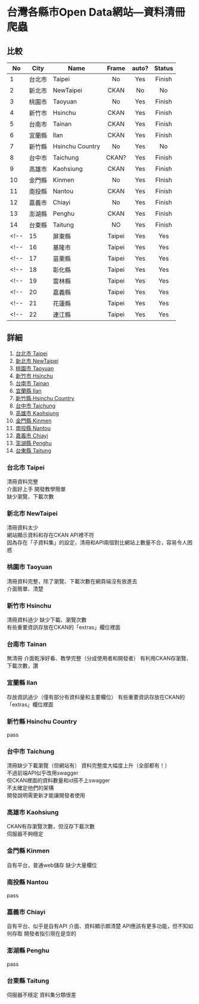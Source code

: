 # 台灣各縣市Open Data網站—資料清冊爬蟲

## 比較
| No | City   | Name            | Frame    | auto?    | Status |
|----|--------|-----------------|:--------:|:--------:|:------:|
| 1  | 台北市  | Taipei          | No       | Yes      | Finish |
| 2  | 新北市  | NewTaipei       | CKAN     | No       | No     |
| 3  | 桃園市  | Taoyuan         | No       | Yes      | Finish |
| 4  | 新竹市  | Hsinchu         | CKAN     | Yes      | Finish |
| 5  | 台南市  | Tainan          | CKAN     | Yes      | Finish |
| 6  | 宜蘭縣  | Ilan            | CKAN     | Yes      | Finish |
| 7  | 新竹縣  | Hsinchu Country | No       | Yes      | No     |
| 8  | 台中市  | Taichung        | CKAN?    | Yes      | Finish |
| 9  | 高雄市  | Kaohsiung       | CKAN     | Yes      | Finish |
| 10 | 金門縣  | Kinmen          | No       | Yes      | FInish |
| 11 | 南投縣  | Nantou          | CKAN     | Yes      | Finish |
| 12 | 嘉義市  | Chiayi          | No       | Yes      | Finish |
| 13 | 澎湖縣  | Penghu          | CKAN     | Yes      | Finish |
| 14 | 台東縣  | Taitung         | NO       | Yes      | Finish |
<!-- | 15 | 屏東縣  | Taipei          | Yes      | Yes      | -->
<!-- | 16 | 基隆市  | Taipei          | Yes      | Yes      | -->
<!-- | 17 | 苗栗縣  | Taipei          | Yes      | Yes      | -->
<!-- | 18 | 彰化縣  | Taipei          | Yes      | Yes      | -->
<!-- | 19 | 雲林縣  | Taipei          | Yes      | Yes      | -->
<!-- | 20 | 嘉義縣  | Taipei          | Yes      | Yes      | -->
<!-- | 21 | 花蓮縣  | Taipei          | Yes      | Yes      | -->
<!-- | 22 | 連江縣  | Taipei          | Yes      | Yes      | -->

## 詳細
1.  [台北市 Taipei](#台北市-taipei)
2.  [新北市 NewTaipei](#新北市-newtaipei)
3.  [桃園市 Taoyuan](#桃園市-taoyuan)
4.  [新竹市 Hsinchu](#新竹市-hsinchu)
5.  [台南市 Tainan](#台南市-tainan)
6.  [宜蘭縣 Ilan](#宜蘭縣-ilan)
7.  [新竹縣 Hsinchu Country](#新竹縣-hsinchu-country)
8.  [台中市 Taichung](#台中市-taichung)
9.  [高雄市 Kaohsiung](#高雄市-kaohsiung)
10. [金門縣 Kinmen](#金門縣-kinmen)
11. [南投縣 Nantou](#南投縣-nantou)
12. [嘉義市 Chiayi](#嘉義市-chiayi)
13. [澎湖縣 Penghu](#澎湖縣-penghu)
14. [台東縣 Taitung](#台東縣-taitung)
<!-- 15. [屏東縣 Taipei](#屏東縣-taipei) -->
<!-- 16. [基隆市 Taipei](#基隆市-taipei) -->
<!-- 17. [苗栗縣 Taipei](#苗栗縣-taipei) -->
<!-- 18. [彰化縣 Taipei](#彰化縣-taipei) -->
<!-- 19. [雲林縣 Taipei](#雲林縣-taipei) -->
<!-- 20. [嘉義縣 Taipei](#嘉義縣-taipei) -->
<!-- 21. [花蓮縣 Taipei](#花蓮縣-taipei) -->
<!-- 22. [連江縣 Taipei](#連江縣-taipei) -->

### 台北市 Taipei
清冊資料完整  
介面好上手 開發教學簡單  
缺少瀏覽、下載次數  

### 新北市 NewTaipei
清冊資料太少  
網站顯示資料和存在CKAN API裡不符  
因為存在「子資料集」的設定，清冊和API兩個對比網站上數量不合，容易令人困惑  

### 桃園市 Taoyuan
清冊資料完整，除了瀏覽、下載次數在網頁端沒有放進去  
介面簡單、清楚

### 新竹市 Hsinchu
清冊資料過少
缺少下載、瀏覽次數  
有些重要資訊存放在CKAN的「extras」欄位裡面

### 台南市 Tainan
無清冊
介面乾淨好看、教學完整（分成使用者和開發者）
有利用CKAN存瀏覽、下載次數，讚

### 宜蘭縣 Ilan
存放資訊過少（僅有部分有資料量和主要欄位）
有些重要資訊存放在CKAN的「extras」欄位裡面

### 新竹縣 Hsinchu Country
pass

### 台中市 Taichung
清冊缺少下載瀏覽（但網站有）
資料完整度大幅度上升（全部都有！）  
不過前端API似乎改用swagger  
但CKAN裡面的資料數量和id搭不上swagger  
不太確定他們的架構  
開發說明需更新才能讓開發者使用

### 高雄市 Kaohsiung
CKAN有存瀏覽次數，但沒存下載次數  
伺服器不夠穩定

### 金門縣 Kinmen
自有平台，普通web儲存
缺少大量欄位

### 南投縣 Nantou
pass

### 嘉義市 Chiayi
自有平台、似乎是自有API
介面、資料顯示頗清楚
API應該有更多功能，但不知如何存取
開發者指引現在是空的

### 澎湖縣 Penghu
pass

### 台東縣 Taitung
伺服器不穩定
資料集分類很差

<!-- ### 屏東縣 Taipei -->
<!-- ### 基隆市 Taipei -->
<!-- ### 苗栗縣 Taipei -->
<!-- ### 彰化縣 Taipei -->
<!-- ### 雲林縣 Taipei -->
<!-- ### 嘉義縣 Taipei -->
<!-- ### 花蓮縣 Taipei -->
<!-- ### 連江縣 Taipei -->
